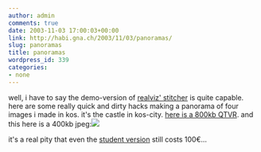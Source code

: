 ```yaml
---
author: admin
comments: true
date: 2003-11-03 17:00:03+00:00
link: http://habi.gna.ch/2003/11/03/panoramas/
slug: panoramas
title: panoramas
wordpress_id: 339
categories:
- none
---
```


well, i have to say the demo-version of [realviz' stitcher](http://www.realviz.com/products/st/index.php) is quite capable.
here are some really quick and dirty hacks making a panorama of four images i made in kos.
it's the castle in kos-city.
[here is a 800kb QTVR](http://habi.gna.ch/blog/images/pano_kos.mov). and this here is a 400kb jpeg:[![](http://habi.gna.ch/blog/images/pano_kos-tm.jpg)](http://habi.gna.ch/blog/images/pano_kos.jpg)

it's a real pity that even the [student version](http://www.realviz.com/purchase/students/index.php) still costs 100€...
